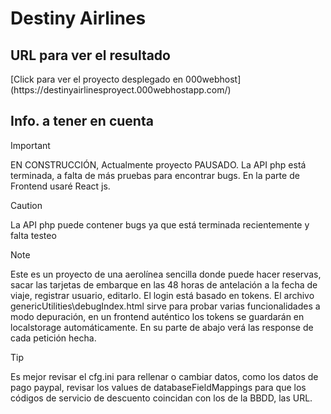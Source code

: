 # Destiny Airlines

<h2>URL para ver el resultado</h2>
[Click para ver el proyecto desplegado en 000webhost](https://destinyairlinesproyect.000webhostapp.com/)

<h2>Info. a tener en cuenta</h2>

> [!IMPORTANT]
> EN CONSTRUCCIÓN, Actualmente proyecto PAUSADO.
> La API php está terminada, a falta de más pruebas para encontrar bugs.
> En la parte de Frontend usaré React js.

> [!CAUTION]
> La API php puede contener bugs ya que está terminada recientemente y falta testeo

> [!NOTE]
> Este es un proyecto de una aerolínea sencilla donde puede hacer reservas, sacar las tarjetas de embarque en las 48 horas de antelación a la fecha de viaje, registrar usuario, editarlo.
> El login está basado en tokens.
> El archivo genericUtilities\debugIndex.html sirve para probar varias funcionalidades a modo depuración, en un frontend auténtico los tokens se guardarán en localstorage automáticamente. En su parte de abajo verá las response de cada petición hecha.

> [!TIP]
> Es mejor revisar el cfg.ini para rellenar o cambiar datos, como los datos de pago paypal, revisar los values de databaseFieldMappings para que los códigos de servicio de descuento coincidan con los de la BBDD, las URL.
